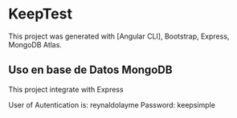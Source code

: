 # KeepTest

This project was generated with [Angular CLI], Bootstrap, Express, MongoDB Atlas.

## Uso en base de Datos MongoDB

This project integrate with Express


User of Autentication is: reynaldolayme
Password: keepsimple
